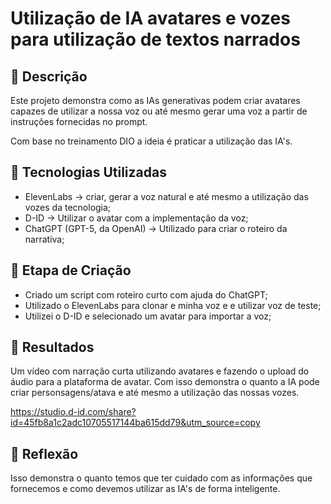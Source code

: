 # Utilização de IA avatares e vozes para utilização de textos narrados

## 📒 Descrição

Este projeto demonstra como as IAs generativas podem criar avatares capazes de utilizar a nossa voz ou até mesmo gerar uma voz a partir de instruções fornecidas no prompt.

Com base no treinamento DIO a ideia é praticar a utilização das IA's.

## 🤖 Tecnologias Utilizadas
- ElevenLabs → criar, gerar a voz natural e até mesmo a utilização das vozes da tecnologia;
- D-ID → Utilizar o avatar com a implementação da voz;
- ChatGPT (GPT-5, da OpenAI) → Utilizado para criar o roteiro da narrativa;

## 🧐 Etapa de Criação
- Criado um script com roteiro curto com ajuda do ChatGPT;
- Utilizado o ElevenLabs para clonar e minha voz e e utilizar voz de teste;
- Utilizei o D-ID e selecionado um avatar para importar a voz;

## 🚀 Resultados
Um vídeo com narração curta utilizando avatares e fazendo o upload do áudio para a plataforma de avatar.
Com isso demonstra o quanto a IA pode criar personsagens/atava e até mesmo a utilização das nossas vozes.

https://studio.d-id.com/share?id=45fb8a1c2adc10705517144ba615dd79&utm_source=copy

## 💭 Reflexão 
Isso demonstra o quanto temos que ter cuidado com as informações que fornecemos e como devemos utilizar as IA's de forma inteligente.
